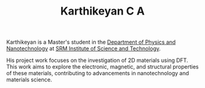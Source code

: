 ﻿---
_build:
  render: always
  list: always

# Display name
title: Karthikeyan C A

# Full name (for SEO)
first_name: Karthikeyan
last_name: C A
join: 2025

# Username (this should match the folder name)
authors:
  - Karthikeyan

# Is this the primary user of the site?
superuser: false

# Role/position
role: PG Project (2025-26)

# Organizations/Affiliations
organizations:
  - name: SRM Institute of Science and Technology
    url: 'https://www.srmist.edu.in/'

# Short bio (displayed in user profile at end of posts)
bio: I work electronic and magnetic structure of 2D materials

interests:
 - Condensed Matter Physics
 - Computational Physics
 - Dynamical systems

education:
  courses:
    - course: MSc in Physics
      institution: SRM Institute of Science and Technology
      year: (2024 -)
    - course: BSc in Physics
      institution: SRM Institute of Science and Technology
      year: 2022
social:
  - icon: envelope-square
    icon_pack: fas
    link: 'mailto:kc3477@srmist.edu.in'
user_groups:
  - Grad Students
---
Karthikeyan is a Master's student in the [Department of Physics and
Nanotechnology](https://www.srmist.edu.in/department/department-of-physics-and-nanotechnology/) at
[SRM Institute of Science and Technology](https://www.srmist.edu.in/).


His project work focuses on the investigation of 2D materials using DFT. This work aims to explore
the electronic, magnetic, and structural properties of these materials, contributing to
advancements in nanotechnology and materials science.
